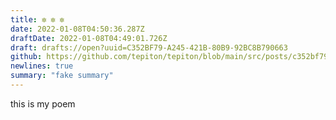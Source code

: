 ```yaml
---
title: ✼ ✼ ✼
date: 2022-01-08T04:50:36.287Z
draftDate: 2022-01-08T04:49:01.726Z
draft: drafts://open?uuid=C352BF79-A245-421B-80B9-92BC8B790663
github: https://github.com/tepiton/tepiton/blob/main/src/posts/c352bf79-a245-421b-80b9-92bc8b790663.md
newlines: true
summary: "fake summary"
---
```

this is
my
poem
